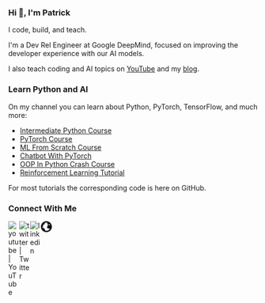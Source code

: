 ### Hi 👋, I'm Patrick

I code, build, and teach.

I'm a Dev Rel Engineer at Google DeepMind, focused on improving the developer experience with our AI models.

I also teach coding and AI topics on [YouTube](http://youtube.com/@patloeber) and my [blog](https://www.patloeber.com).

### Learn Python and AI

On my channel you can learn about Python, PyTorch, TensorFlow, and much more:

- [Intermediate Python Course](https://www.youtube.com/playlist?list=PLqnslRFeH2UqLwzS0AwKDKLrpYBKzLBy2)
- [PyTorch Course](https://www.youtube.com/playlist?list=PLqnslRFeH2UrcDBWF5mfPGpqQDSta6VK4)
- [ML From Scratch Course](https://www.youtube.com/playlist?list=PLqnslRFeH2Upcrywf-u2etjdxxkL8nl7E)
- [Chatbot With PyTorch](https://www.youtube.com/playlist?list=PLqnslRFeH2UrFW4AUgn-eY37qOAWQpJyg)
- [OOP In Python Crash Course](https://youtu.be/-pEs-Bss8Wc)
- [Reinforcement Learning Tutorial](https://youtube.com/playlist?list=PLqnslRFeH2UrDh7vUmJ60YrmWd64mTTKV&si=YhrK6_QRavIYx7Z0)

For most tutorials the corresponding code is here on GitHub.

### Connect With Me

[<img align="left" alt="youtube | YouTube" width="22px" src="https://cdn.jsdelivr.net/npm/simple-icons@v3/icons/youtube.svg" />](http://youtube.com/@patloeber)
[<img align="left" alt="twitter | Twitter" width="22px" src="https://cdn.jsdelivr.net/npm/simple-icons@v3/icons/twitter.svg" />](https://twitter.com/patloeber)
[<img align="left" alt="linkedin" width="22px" src="https://cdn.jsdelivr.net/npm/simple-icons@v3/icons/linkedin.svg" />](https://www.linkedin.com/in/patrick-l%C3%B6ber-403022137)
[<img align="left" alt="website" width="22px" src="https://raw.githubusercontent.com/iconic/open-iconic/master/svg/globe.svg" />](https://www.patloeber.com)

